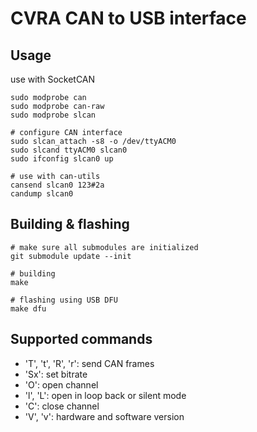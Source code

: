 # CVRA CAN to USB interface

## Usage

use with SocketCAN
```
sudo modprobe can
sudo modprobe can-raw
sudo modprobe slcan

# configure CAN interface
sudo slcan_attach -s8 -o /dev/ttyACM0
sudo slcand ttyACM0 slcan0
sudo ifconfig slcan0 up

# use with can-utils
cansend slcan0 123#2a
candump slcan0
```

## Building & flashing

```
# make sure all submodules are initialized
git submodule update --init

# building
make

# flashing using USB DFU
make dfu
```


## Supported commands

- 'T', 't', 'R', 'r': send CAN frames
- 'Sx': set bitrate
- 'O': open channel
- 'l', 'L': open in loop back or silent mode
- 'C': close channel
- 'V', 'v': hardware and software version

